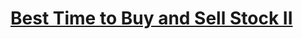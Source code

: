 # [Best Time to Buy and Sell Stock II](https://leetcode.com/problems/best-time-to-buy-and-sell-stock-ii)

